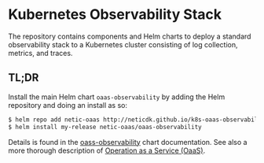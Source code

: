 # Kubernetes Observability Stack

The repository contains components and Helm charts to deploy a standard observability stack
to a Kubernetes cluster consisting of log collection, metrics, and traces.

## TL;DR

Install the main Helm chart `oaas-observability` by adding the Helm repository and doing an install
as so:

```bash
$ helm repo add netic-oaas http://neticdk.github.io/k8s-oaas-observability
$ helm install my-release netic-oaas/oaas-observability
```

Details is found in the [oass-observability](./charts/oaas-observability) chart documentation. See also a more thorough
description of [Operation as a Service (OaaS)](oaas.md).
